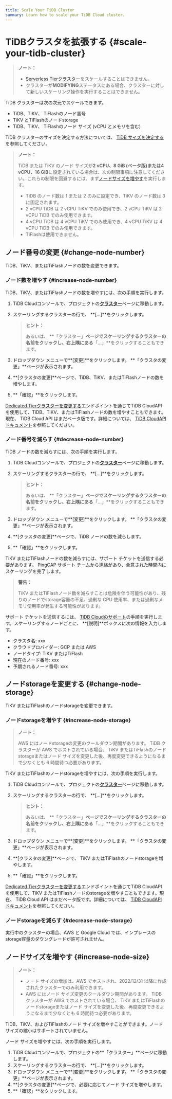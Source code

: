 ```yaml
---
title: Scale Your TiDB Cluster
summary: Learn how to scale your TiDB Cloud cluster.
---
```


# TiDBクラスタを拡張する {#scale-your-tidb-cluster}

> **ノート：**
>
> -   [<a href="/tidb-cloud/select-cluster-tier.md#serverless-tier-beta">Serverless Tierクラスター</a>](/tidb-cloud/select-cluster-tier.md#serverless-tier-beta)をスケールすることはできません。
> -   クラスターが**MODIFYING**ステータスにある場合、クラスターに対して新しいスケーリング操作を実行することはできません。

TiDB クラスターは次の次元でスケールできます。

-   TiDB、TiKV、 TiFlashのノード番号
-   TiKV とTiFlashのノードstorage
-   TiDB、TiKV、 TiFlashのノード サイズ (vCPU とメモリを含む)

TiDB クラスターのサイズを決定する方法については、 [<a href="/tidb-cloud/size-your-cluster.md">TiDB サイズを決定する</a>](/tidb-cloud/size-your-cluster.md)を参照してください。

> **ノート：**
>
> TiDB または TiKV のノード サイズが**2 vCPU、8 GiB (ベータ版)**または**4 vCPU、16 GiB**に設定されている場合は、次の制限事項に注意してください。これらの制限を回避するには、まず[<a href="#increase-node-size">ノードサイズを増やす</a>](#increase-node-size)を実行します。
>
> -   TiDB のノード数は 1 または 2 のみに設定でき、TiKV のノード数は 3 に固定されます。
> -   2 vCPU TiDB は 2 vCPU TiKV でのみ使用でき、2 vCPU TiKV は 2 vCPU TiDB でのみ使用できます。
> -   4 vCPU TiDB は 4 vCPU TiKV でのみ使用でき、4 vCPU TiKV は 4 vCPU TiDB でのみ使用できます。
> -   TiFlashは使用できません。

## ノード番号の変更 {#change-node-number}

TiDB、TiKV、またはTiFlashノードの数を変更できます。

### ノード数を増やす {#increase-node-number}

TiDB、TiKV、またはTiFlashノードの数を増やすには、次の手順を実行します。

1.  TiDB Cloudコンソールで、プロジェクトの[<a href="https://tidbcloud.com/console/clusters">**クラスター**</a>](https://tidbcloud.com/console/clusters)ページに移動します。

2.  スケーリングするクラスターの行で、 **[...]**をクリックします。

    > **ヒント：**
    >
    > あるいは、 **「クラスター」**ページでスケーリングするクラスターの名前をクリックし、右上隅にある**「...」**をクリックすることもできます。

3.  ドロップダウン メニューで**[変更]**をクリックします。 **「クラスタの変更」**ページが表示されます。

4.  **[クラスタの変更]**ページで、TiDB、TiKV、またはTiFlashノードの数を増やします。

5.  **「確認」**をクリックします。

[<a href="https://docs.pingcap.com/tidbcloud/api/v1beta#tag/Cluster/operation/UpdateCluster">Dedicated Tierクラスターを変更する</a>](https://docs.pingcap.com/tidbcloud/api/v1beta#tag/Cluster/operation/UpdateCluster)エンドポイントを通じてTiDB CloudAPI を使用して、TiDB、TiKV、またはTiFlashノードの数を増やすこともできます。現在、 TiDB Cloud API はまだベータ版です。詳細については、 [<a href="https://docs.pingcap.com/tidbcloud/api/v1beta">TiDB CloudAPI ドキュメント</a>](https://docs.pingcap.com/tidbcloud/api/v1beta)を参照してください。

### ノード番号を減らす {#decrease-node-number}

TiDB ノードの数を減らすには、次の手順を実行します。

1.  TiDB Cloudコンソールで、プロジェクトの[<a href="https://tidbcloud.com/console/clusters">**クラスター**</a>](https://tidbcloud.com/console/clusters)ページに移動します。

2.  スケーリングするクラスターの行で、 **[...]**をクリックします。

    > **ヒント：**
    >
    > あるいは、 **「クラスター」**ページでスケーリングするクラスターの名前をクリックし、右上隅にある**「...」**をクリックすることもできます。

3.  ドロップダウン メニューで**[変更]**をクリックします。 **「クラスタの変更」**ページが表示されます。

4.  **[クラスタの変更]**ページで、TiDB ノードの数を減らします。

5.  **「確認」**をクリックします。

TiKV またはTiFlashノードの数を減らすには、サポート チケットを送信する必要があります。 PingCAP サポート チームから連絡があり、合意された時間内にスケーリングを完了します。

> **警告：**
>
> TiKV またはTiFlashノード数を減らすことは危険を伴う可能性があり、残りのノードでstorage容量の不足、過剰な CPU 使用率、または過剰なメモリ使用率が発生する可能性があります。

サポート チケットを送信するには、 [<a href="/tidb-cloud/tidb-cloud-support.md">TiDB Cloudのサポート</a>](/tidb-cloud/tidb-cloud-support.md)の手順を実行します。スケーリングするノードごとに、 **[説明]**ボックスに次の情報を入力します。

-   クラスタ名: xxx
-   クラウドプロバイダー: GCP または AWS
-   ノードタイプ: TiKV またはTiFlash
-   現在のノード番号: xxx
-   予期されるノード番号: xxx

## ノードstorageを変更する {#change-node-storage}

TiKV またはTiFlashのノードstorageを変更できます。

### ノードstorageを増やす {#increase-node-storage}

> **ノート：**
>
> AWS にはノードstorageの変更のクールダウン期間があります。 TiDB クラスターが AWS でホストされている場合、 TiKV またはTiFlashのノードstorageまたはノード サイズを変更した後、再度変更できるようになるまで少なくとも 6 時間待つ必要があります。

TiKV またはTiFlashのノードstorageを増やすには、次の手順を実行します。

1.  TiDB Cloudコンソールで、プロジェクトの[<a href="https://tidbcloud.com/console/clusters">**クラスター**</a>](https://tidbcloud.com/console/clusters)ページに移動します。

2.  スケーリングするクラスターの行で、 **[...]**をクリックします。

    > **ヒント：**
    >
    > あるいは、 **「クラスター」**ページでスケーリングするクラスターの名前をクリックし、右上隅にある**「...」**をクリックすることもできます。

3.  ドロップダウン メニューで**[変更]**をクリックします。 **「クラスタの変更」**ページが表示されます。

4.  **[クラスタの変更]**ページで、 TiKV またはTiFlashのノードstorageを増やします。

5.  **「確認」**をクリックします。

[<a href="https://docs.pingcap.com/tidbcloud/api/v1beta#tag/Cluster/operation/UpdateCluster">Dedicated Tierクラスターを変更する</a>](https://docs.pingcap.com/tidbcloud/api/v1beta#tag/Cluster/operation/UpdateCluster)エンドポイントを通じてTiDB CloudAPI を使用して、TiKV またはTiFlashノードのstorageを増やすこともできます。現在、 TiDB Cloud API はまだベータ版です。詳細については、 [<a href="https://docs.pingcap.com/tidbcloud/api/v1beta">TiDB CloudAPI ドキュメント</a>](https://docs.pingcap.com/tidbcloud/api/v1beta)を参照してください。

### ノードstorageを減らす {#decrease-node-storage}

実行中のクラスターの場合、AWS と Google Cloud では、インプレースのstorage容量のダウングレードが許可されません。

## ノードサイズを増やす {#increase-node-size}

> **ノート：**
>
> -   ノード サイズの増加は、AWS でホストされ、2022/12/31 以降に作成されたクラスターでのみ利用できます。
> -   AWS にはノード サイズ変更のクールダウン期間があります。 TiDB クラスターが AWS でホストされている場合、 TiKV またはTiFlashのノードstorageまたはノード サイズを変更した後、再度変更できるようになるまで少なくとも 6 時間待つ必要があります。

TiDB、TiKV、およびTiFlashのノード サイズを増やすことができます。ノード サイズの縮小はサポートされていません。

ノード サイズを増やすには、次の手順を実行します。

1.  TiDB Cloudコンソールで、プロジェクトの**「クラスター」**ページに移動します。
2.  スケーリングするクラスターの行で、 **[...]**をクリックします。
3.  ドロップダウン メニューで**[変更]**をクリックします。 **「クラスタの変更」**ページが表示されます。
4.  **[クラスタの変更]**ページで、必要に応じてノード サイズを増やします。
5.  **「確認」**をクリックします。
